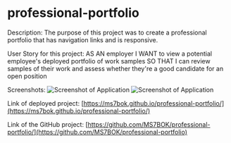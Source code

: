 # professional-portfolio
Description: The purpose of this project was to create a professional portfolio that has navigation links and is responsive. 

User Story for this project: AS AN employer
I WANT to view a potential employee's deployed portfolio of work samples
SO THAT I can review samples of their work and assess whether they're a good candidate for an open position

Screenshots:
![Screenshot of Application](https://ms7bok.github.io/professional-portfolio/assets/images/portfolio_readme_screenshot1.png)
![Screenshot of Application](https://ms7bok.github.io/professional-portfolio/assets/images/portfolio_readme_screenshot2.png)

Link of deployed project:
[https://ms7bok.github.io/professional-portfolio/](https://ms7bok.github.io/professional-portfolio/)

Link of the GitHub project:
[https://github.com/MS7BOK/professional-portfolio/](https://github.com/MS7BOK/professional-portfolio)


